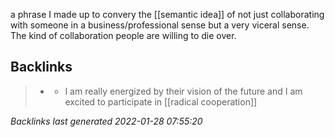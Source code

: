 a phrase I made up to convery the [[semantic idea]] of not just collaborating with someone in a business/professional sense but a very viceral sense. The kind of collaboration people are willing to die over.



## Backlinks

> - [](2021-02-08.md)
>   - I am really energized by their vision of the future and I am excited to participate in [[radical cooperation]]

_Backlinks last generated 2022-01-28 07:55:20_
